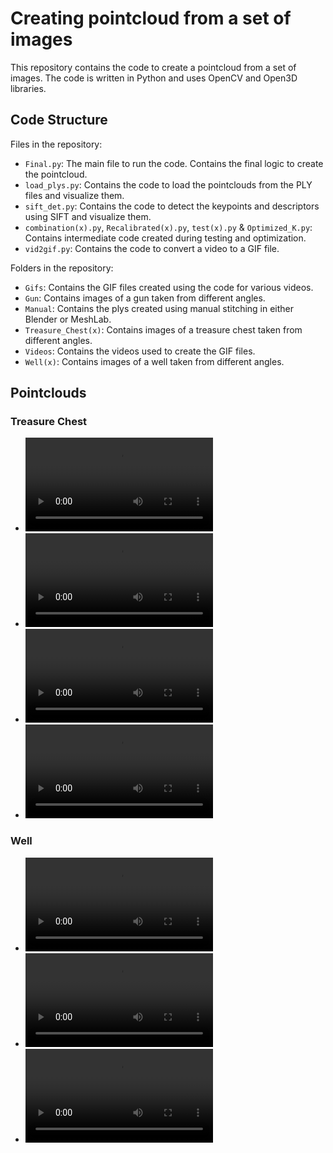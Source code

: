 # Creating pointcloud from a set of images
This repository contains the code to create a pointcloud from a set of images. The code is written in Python and uses OpenCV and Open3D libraries.

## Code Structure
Files in the repository:
- `Final.py`: The main file to run the code. Contains the final logic to create the pointcloud.
- `load_plys.py`: Contains the code to load the pointclouds from the PLY files and visualize them.
- `sift_det.py`: Contains the code to detect the keypoints and descriptors using SIFT and visualize them.
- `combination(x).py`, `Recalibrated(x).py`, `test(x).py` & `Optimized_K.py`: Contains intermediate code created during testing and optimization.
- `vid2gif.py`: Contains the code to convert a video to a GIF file.

Folders in the repository:
- `Gifs`: Contains the GIF files created using the code for various videos.
- `Gun`: Contains images of a gun taken from different angles.
- `Manual`: Contains the plys created using manual stitching in either Blender or MeshLab.
- `Treasure_Chest(x)`: Contains images of a treasure chest taken from different angles.
- `Videos`: Contains the videos used to create the GIF files.
- `Well(x)`: Contains images of a well taken from different angles.

## Pointclouds
### Treasure Chest
- ![Treasure Chest Capture in Blender](Videos/tc_cap.mp4)
- ![Intermediate Treasure Chest pointcloud](Videos/int_tcs.mp4)
- ![Intermediate Treasure Chest pointcloud](Videos/int_tcs%20(online-video-cutter.com).mp4)
- ![Final Treasure Chest pointcloud](Videos/fin_tcs.mp4)

### Well
- ![Well Capture in Blender](Videos/well_cap.mp4)
- ![Intermediate Well pointcloud](Videos/int_well.mp4)
- ![Final Well pointcloud](Videos/fin_well.mp4)
